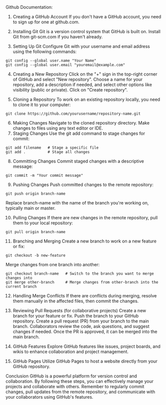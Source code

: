 Github Documentation:

1. Creating a GitHub Account
If you don't have a GitHub account, you need to sign up for one at github.com.

2. Installing Git
Git is a version control system that GitHub is built on. Install Git from git-scm.com if you haven't already.

3. Setting Up Git
Configure Git with your username and email address using the following commands:

```
git config --global user.name "Your Name"
git config --global user.email "youremail@example.com"
```
4. Creating a New Repository
Click on the "+" sign in the top-right corner of GitHub and select "New repository".
Choose a name for your repository, add a description if needed, and select other options like visibility (public or private).
Click on "Create repository".

5. Cloning a Repository
To work on an existing repository locally, you need to clone it to your computer:
```
git clone https://github.com/yourusername/repository-name.git

```

6. Making Changes
Navigate to the cloned repository directory.
Make changes to files using any text editor or IDE.
7. Staging Changes
Use the git add command to stage changes for commit:

```
git add filename   # Stage a specific file
git add .          # Stage all changes
```

8. Committing Changes
Commit staged changes with a descriptive message:
```
git commit -m "Your commit message"
```
9. Pushing Changes
Push committed changes to the remote repository:

```
git push origin branch-name
```

Replace branch-name with the name of the branch you're working on, typically main or master.

10. Pulling Changes
If there are new changes in the remote repository, pull them to your local repository:
```
git pull origin branch-name
```

11. Branching and Merging
Create a new branch to work on a new feature or fix:
```
git checkout -b new-feature
```
Merge changes from one branch into another:

```
git checkout branch-name   # Switch to the branch you want to merge changes into
git merge other-branch     # Merge changes from other-branch into the current branch
```
12. Handling Merge Conflicts
If there are conflicts during merging, resolve them manually in the affected files, then commit the changes.

13. Reviewing Pull Requests (for collaborative projects)
  Create a new branch for your feature or fix.
  Push the branch to your GitHub repository.
  Create a pull request (PR) from your branch to the main branch.
  Collaborators review the code, ask questions, and suggest changes if needed.
  Once the PR is approved, it can be merged into the main branch.

14. GitHub Features
Explore GitHub features like issues, project boards, and wikis to enhance collaboration and project management.

15. GitHub Pages
Utilize GitHub Pages to host a website directly from your GitHub repository.

Conclusion
GitHub is a powerful platform for version control and collaboration. By following these steps, you can effectively manage your projects and collaborate with others. Remember to regularly commit changes, pull updates from the remote repository, and communicate with your collaborators using GitHub's features.
